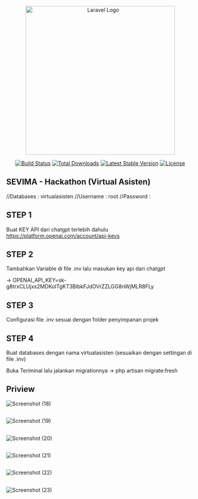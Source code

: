 <p align="center"><a href="https://laravel.com" target="_blank"><img src="https://raw.githubusercontent.com/laravel/art/master/logo-lockup/5%20SVG/2%20CMYK/1%20Full%20Color/laravel-logolockup-cmyk-red.svg" width="400" alt="Laravel Logo"></a></p>

<p align="center">
<a href="https://github.com/laravel/framework/actions"><img src="https://github.com/laravel/framework/workflows/tests/badge.svg" alt="Build Status"></a>
<a href="https://packagist.org/packages/laravel/framework"><img src="https://img.shields.io/packagist/dt/laravel/framework" alt="Total Downloads"></a>
<a href="https://packagist.org/packages/laravel/framework"><img src="https://img.shields.io/packagist/v/laravel/framework" alt="Latest Stable Version"></a>
<a href="https://packagist.org/packages/laravel/framework"><img src="https://img.shields.io/packagist/l/laravel/framework" alt="License"></a>
</p>

## SEVIMA - Hackathon (Virtual Asisten)
//Databases : virtualasisten
//Username : root
//Password : 
## STEP 1

Buat KEY API dari chatgpt terlebih dahulu
https://platform.openai.com/account/api-keys

## STEP 2 

Tambahkan Variable di file .inv lalu masukan key api dari chatgpt

-> OPENAI_API_KEY=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

## STEP 3

Configurasi file .inv sesuai dengan folder penyimpanan projek

## STEP 4

Buat databases dengan nama virtualasisten (sesuaikan dengan settingan di file .inv)

Buka Teriminal lalu jalankan migrationnya
-> php artisan migrate:fresh

## Priview
![Screenshot (18)](https://github.com/fairuzulum/SEVIMA-Hackathon-Virtual-Asisten/assets/46962539/8f2a9178-8b0e-48ce-9475-aff8e62fa5d3)

##
![Screenshot (19)](https://github.com/fairuzulum/SEVIMA-Hackathon-Virtual-Asisten/assets/46962539/dff6b8c6-ecdf-401d-ae2e-032a5e753e3b)

##
![Screenshot (20)](https://github.com/fairuzulum/SEVIMA-Hackathon-Virtual-Asisten/assets/46962539/a51363ac-834a-4bab-ae4c-07b9512391ef)

##
![Screenshot (21)](https://github.com/fairuzulum/SEVIMA-Hackathon-Virtual-Asisten/assets/46962539/b0813529-f621-4579-8671-0e41ab402272)

##
![Screenshot (22)](https://github.com/fairuzulum/SEVIMA-Hackathon-Virtual-Asisten/assets/46962539/6e070f3f-6ea4-49d9-8e4d-0a6ad9d3fa7b)

##
![Screenshot (23)](https://github.com/fairuzulum/SEVIMA-Hackathon-Virtual-Asisten/assets/46962539/870ea4a9-26ba-4b16-b2c7-e1300a7f4d88)




